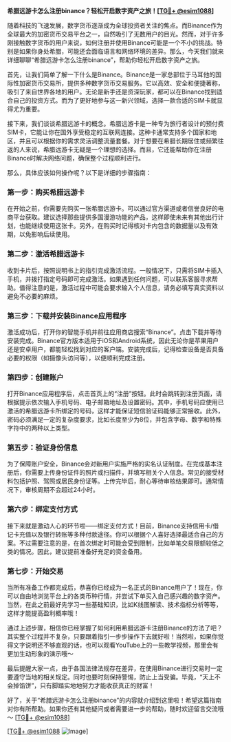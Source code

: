 **希腊远游卡怎么注册binance？轻松开启数字资产之旅！[[TG💪+ @esim1088](https://t.me/s/esim1088)]**

随着科技的飞速发展，数字货币逐渐成为全球投资者关注的焦点。而Binance作为全球最大的加密货币交易平台之一，自然吸引了无数用户的目光。然而，对于许多刚接触数字货币的用户来说，如何注册并使用Binance可能是一个不小的挑战。特别是如果你身处希腊，可能还会面临语言和网络环境的差异。那么，今天我们就来详细聊聊“希腊远游卡怎么注册binance”，帮助你轻松开启数字资产之旅。

首先，让我们简单了解一下什么是Binance。Binance是一家总部位于马耳他的国际性加密货币交易所，提供多种数字货币交易服务。它以高效、安全和便捷著称，吸引了来自世界各地的用户。无论是新手还是资深玩家，都可以在Binance找到适合自己的投资方式。而为了更好地参与这一新兴领域，选择一款合适的SIM卡就显得尤为重要。

接下来，我们谈谈希腊远游卡的概念。希腊远游卡是一种专为旅行者设计的预付费SIM卡，它能让你在国外享受稳定的互联网连接。这种卡通常支持多个国家和地区，并且可以根据你的需求灵活调整流量套餐。对于想要在希腊长期居住或频繁往返的人来说，希腊远游卡无疑是一个理想的选择。而且，它还能帮助你在注册Binance时解决网络问题，确保整个过程顺利进行。

那么，具体应该如何操作呢？以下是详细的步骤指南：

### 第一步：购买希腊远游卡
在开始之前，你需要先购买一张希腊远游卡。可以通过官方渠道或者信誉良好的电商平台获取。建议选择那些提供多国漫游功能的产品，这样即使未来有其他出行计划，也能继续使用这张卡。另外，在购买时记得核对卡内包含的数据量以及有效期，以免影响后续使用。

### 第二步：激活希腊远游卡
收到卡片后，按照说明书上的指引完成激活流程。一般情况下，只需将SIM卡插入手机，并拨打指定号码即可完成激活。如果遇到任何问题，可以联系客服寻求帮助。值得注意的是，激活过程中可能会要求输入个人信息，请务必填写真实资料以避免不必要的麻烦。

### 第三步：下载并安装Binance应用程序
激活成功后，打开你的智能手机并前往应用商店搜索“Binance”。点击下载并等待安装完成。Binance官方版本适用于iOS和Android系统，因此无论你是苹果用户还是安卓用户，都能轻松找到对应的客户端。安装完成后，记得检查设备是否具备必要的权限（如摄像头访问等），以便顺利完成注册。

### 第四步：创建账户
打开Binance应用程序后，点击首页上的“注册”按钮。此时会跳转到注册页面，请根据提示依次输入手机号码、电子邮箱地址及设置密码。其中，手机号码应使用已激活的希腊远游卡所绑定的号码，这样才能保证短信验证码能够正常接收。此外，密码必须满足一定的复杂度要求，比如长度至少为8位，并包含字母、数字和特殊字符中的两种以上类型。

### 第五步：验证身份信息
为了保障账户安全，Binance会对新用户实施严格的实名认证制度。在完成基本注册后，你需要上传身份证件的照片或扫描件，并填写相关个人信息。常见的接受材料包括护照、驾照或居民身份证等。上传完毕后，耐心等待审核结果即可。通常情况下，审核周期不会超过24小时。

### 第六步：绑定支付方式
接下来就是激动人心的环节啦——绑定支付方式！目前，Binance支持信用卡/借记卡充值以及银行转账等多种付款途径。你可以根据个人喜好选择最适合自己的方案。不过需要注意的是，在首次绑定时可能会受到限制，比如单笔交易限额较低之类的情况。因此，建议提前准备好充足的资金备用。

### 第七步：开始交易
当所有准备工作都完成后，恭喜你已经成为一名正式的Binance用户了！现在，你可以自由地浏览平台上的各类币种行情，并尝试下单买入自己感兴趣的数字资产。当然，在此之前最好先学习一些基础知识，比如K线图解读、技术指标分析等等，这样才能提高盈利概率哦！

通过上述步骤，相信你已经掌握了如何利用希腊远游卡注册Binance的方法了吧？其实整个过程并不复杂，只要跟着指引一步步操作下去就好啦！当然啦，如果你觉得文字说明还不够直观的话，也可以观看YouTube上的一些教学视频，那里会有更加生动形象的演示哦～

最后提醒大家一点，由于各国法律法规存在差异，在使用Binance进行交易时一定要遵守当地的相关规定。同时也要时刻保持警惕，防止上当受骗。毕竟，“天上不会掉馅饼”，只有脚踏实地地努力才能收获真正的财富！

好了，关于“希腊远游卡怎么注册binance”的内容就介绍到这里啦！希望这篇指南对你有所帮助。如果你还有其他疑问或者需要进一步的帮助，随时欢迎留言交流哦～ [[TG💪+ @esim1088](https://t.me/s/esim1088)] 

[[TG💪+ @esim1088](https://t.me/s/esim1088) ![Image](https://i.postimg.cc/4NQfJmqS/Snipaste-2025-05-13-00-14-12.png)]